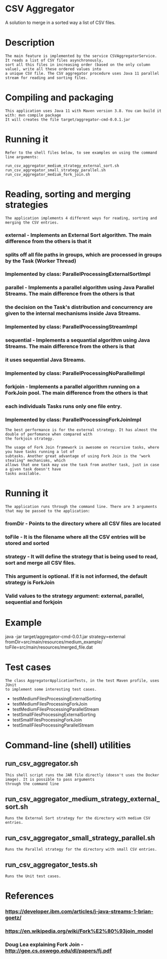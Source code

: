 # CSV Aggregator

A solution to merge in a sorted way a list of CSV files. 

# Description

    The main feature is implemented by the service CSVAggregatorService. It reads a list of CSV files asynchronously, 
    sort all this files in increasing order (based on the only column value), write all these ordered values into
    a unique CSV file. The CSV aggregator procedure uses Java 11 parallel stream for reading and sorting files.

# Compiling and packaging

    This application uses Java 11 with Maven version 3.8. You can build it with: mvn compile package
    It will creates the file target/aggregator-cmd-0.0.1.jar

# Running it

    Refer to the shell files below, to see examples on using the command line arguments:
    
    run_csv_aggregator_medium_strategy_external_sort.sh
    run_csv_aggregator_small_strategy_parallel.sh
    run_csv_aggregator_medium_fork_join.sh

# Reading, sorting and merging strategies
    
    The application implements 4 different ways for reading, sorting and merging the CSV entries.

### external - Implements an External Sort algorithm. The main difference from the others is that it
###           splits off all file paths in groups, which are processed in groups by the Task (Worker Thread)
###           Implemented by class: ParallelProcessingExternalSortImpl

### parallel - Implements a parallel algorithm using Java Parallel Streams. The main difference from the others is that
###           the decision on the Task's distribution and concurrency are given to the internal mechanisms inside Java Streams.
###           Implemented by class: ParallelProcessingStreamImpl

### sequential - Implements a sequantial algorithm using Java Streams. The main difference from the others is that
###           it uses sequential Java Streams.
###           Implemented by class: ParallelProcessingNoParallelImpl

### forkjoin - Implements a parallel algorithm running on a ForkJoin pool. The main difference from the others is that 
###           each individuals Tasks runs only one file entry. 
###           Implemented by class: ParallelProcessingForkJoinImpl
    
    The best performance is for the external strategy. It has almost the double of perfomance when compared with
    the forkjoin strategy.

    The usage of Fork Join framework is awesome on recursive tasks, where you have tasks running a lot of 
    subtasks. Another great advantage of using Fork Join is the "work stealing" mechanisms, which 
    allows that one task may use the task from another task, just in case a given task doesn't have
    tasks available.

# Running it

    The application runs through the command line. There are 3 arguments that may be passed to the application:

### fromDir  - Points to the directory where all CSV files are located
### toFile   - It is the filename where all the CSV entries will be stored and sorted
### strategy - It will define the strategy that is being used to read, sort and merge all CSV files. 
###            This argument is optional. If it is not informed, the default strategy is ForkJoin
###            Valid values to the strategy argument: external, parallel, sequential and forkjoin

# Example

java -jar target/aggregator-cmd-0.0.1.jar strategy=external fromDir=src/main/resources/medium_example/ toFile=src/main/resources/merged_file.dat

# Test cases

    The class AggregatorApplicationTests, in the test Maven profile, uses JUnit
    to implement some interesting test cases.

* testMediumFilesProcessingExternalSorting
* testMediumFilesProcessingForkJoin
* testMediumFilesProcessingParallelStream
* testSmallFilesProcessingExternalSorting
* testSmallFilesProcessingForkJoin
* testSmallFilesProcessingParallelStream

# Command-line (shell) utilities

## run_csv_aggregator.sh
    This shell script runs the JAR file directly (doesn't uses the Docker image). It is possible to pass arguments
    through the command line

## run_csv_aggregator_medium_strategy_external_sort.sh
    Runs the External Sort strategy for the directory with medium CSV entries.

## run_csv_aggregator_small_strategy_parallel.sh
    Runs the Parallel strategy for the directory with small CSV entries.

## run_csv_aggregator_tests.sh
    Runs the Unit test cases.


# References

### https://developer.ibm.com/articles/j-java-streams-1-brian-goetz/
### https://en.wikipedia.org/wiki/Fork%E2%80%93join_model
### Doug Lea explaining Fork Join - http://gee.cs.oswego.edu/dl/papers/fj.pdf
